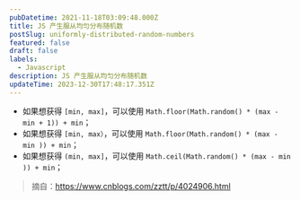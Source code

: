 ```yaml
---
pubDatetime: 2021-11-18T03:09:48.000Z
title: JS 产生服从均匀分布随机数
postSlug: uniformly-distributed-random-numbers
featured: false
draft: false
labels:
  - Javascript
description: JS 产生服从均匀分布随机数
updateTime: 2023-12-30T17:48:17.351Z
---
```


- 如果想获得 `[min, max]`，可以使用 `Math.floor(Math.random() * (max - min + 1)) + min`；
- 如果想获得 `[min, max）`，可以使用 `Math.floor(Math.random() * (max - min )) + min`；
- 如果想获得 `(min, max]`，可以使用 `Math.ceil(Math.random() * (max - min )) + min`；

> 摘自：<https://www.cnblogs.com/zztt/p/4024906.html>
